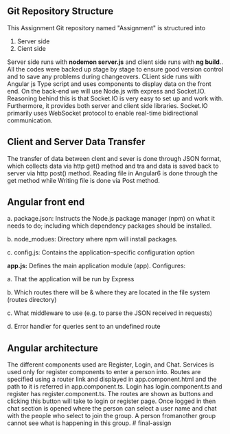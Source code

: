 ﻿
## Git Repository Structure

This Assignment Git repository named "Assignment"  is structured into 

1. Server side
2. Cient side

Server side runs with **nodemon server.js** and client side runs with **ng build**..
All the codes were backed up stage by stage to ensure good version control and to save any problems during changeovers.  CLient side runs with Angular js Type script and uses components to display data on the front end. On the back-end we will use Node.js with express and Socket.IO. Reasoning behind this is that Socket.IO is very easy to set up and work with. Furthermore, it provides both server and client side libraries. Socket.IO primarily uses WebSocket protocol to enable real-time bidirectional communication.

## Client and Server Data Transfer

The transfer of data between clent and sever is done through JSON format, which collects data via http get() method and tra and data is saved back to server via http post() method. Reading file in Angular6 is done through the get method while Writing file is done via Post method.

## Angular front end

a. package.json: Instructs the Node.js package manager (npm) on what it needs to do; including which dependency packages should be installed.

b. node_modues: Directory where npm will install packages.

c. config.js: Contains the application–specific configuration option

**app.js:** Defines the main application module (app). Configures:

a. That the application will be run by Express

b. Which routes there will be & where they are located in the file system (routes directory)

c. What middleware to use (e.g. to parse the JSON received in requests)

d. Error handler for queries sent to an undefined route


## Angular architecture

The different components used are Register, Login, and Chat. Services is used only for register components to enter a person into. Routes are specified using a router link and displayed in app.component.html and the path to it is referred in app.component.ts. Login has login.component.ts and register has register.component.ts. The routes are shown as buttons and clicking this button will take to login or register page. Once logged in then chat section is opened where the person can select a user name and chat with the people who select to join the group. A person fromanother group cannot see what is happening in this group.
#   f i n a l - a s s i g n  
 